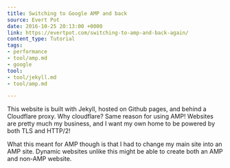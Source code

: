 ```yaml
---
title: Switching to Google AMP and back
source: Evert Pot
date: 2016-10-25 20:13:00 +0000
link: https://evertpot.com/switching-to-amp-and-back-again/
content_type: Tutorial
tags:
- performance
- tool/amp.md
- google
tool:
- tool/jekyll.md
- tool/amp.md

---
```

This website is built with Jekyll, hosted on Github pages, and behind a Cloudflare proxy. Why cloudflare? Same reason for using AMP! Websites are pretty much my business, and I want my own home to be powered by both TLS and HTTP/2!

What this meant for AMP though is that I had to change my main site into an AMP site. Dynamic websites unlike this might be able to create both an AMP and non-AMP website.

